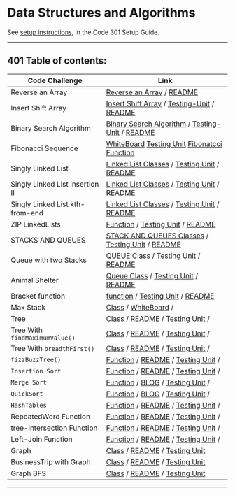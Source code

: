 # Data Structures and Algorithms

See [setup instructions](https://codefellows.github.io/setup-guide/code-301/3-code-challenges), in the Code 301 Setup Guide.

---

## 401 Table of contents:

| Code Challenge                  | Link                                                                                                                                                                                                                                    |
| ------------------------------- | --------------------------------------------------------------------------------------------------------------------------------------------------------------------------------------------------------------------------------------- |
| Reverse an Array                | [Reverse an Array](javascript/code-challenges/arrayReverse/array-reverse.js) / [README](javascript/code-challenges/arrayReverse/README.md)                                                                                              |
| Insert Shift Array              | [Insert Shift Array](javascript/code-challenges/arrayShift/array-shift.js) / [Testing-Unit](code-challenges/array-shift-02.test.js) / [README](javascript/code-challenges/arrayShift/README.md)                                         |
| Binary Search Algorithm         | [Binary Search Algorithm](javascript/code-challenges/arrayBinarySearch/array-binary-search.js) / [Testing-Unit](code-challenges/arr-binary-search.test.js) / [README](javascript/code-challenges/arrayBinarySearch/README.md)           |
| Fibonacci Sequence              | [WhiteBoard](assets/fibonaccie.png) [Testing Unit](code-challenges/fibonacci.test.js) [Fibonatcci Function](javascript/code-challenges/Fibonacci-Squance/fib-seq.js)                                                                    |
| Singly Linked List              | [Linked List Classes](javascript/code-challenges/linkedList/linked-list.js) / [Testing Unit](code-challenges/linked-list.test.js) / [README](javascript/code-challenges/linkedList/README.md)                                           |
| Singly Linked List insertion II | [Linked List Classes](javascript/code-challenges/linkedList/linked-list.js) / [Testing Unit](code-challenges/linked-list.test.js) / [README](javascript/code-challenges/linkedList/README2.md)                                          |
| Singly Linked List kth-from-end | [Linked List Classes](javascript/code-challenges/linkedList/linked-list.js) / [Testing Unit](code-challenges/linked-list.test.js) / [README](javascript/code-challenges/linkedList/README3.md)                                          |
| ZIP LinkedLists                 | [Function](javascript/code-challenges/llZip/ll-zip.js) / [Testing Unit](code-challenges/linked-list.test.js) / [README](javascript/code-challenges/llZip/README.md)                                                                     |
| STACKS AND QUEUES               | [STACK AND QUEUES Classes](javascript/code-challenges/stacksAndQueues/stacks-and-queues.js) / [Testing Unit](code-challenges/stackAndQueue.test.js) / [README](javascript/code-challenges/stacksAndQueues/Readme.md)                    |
| Queue with two Stacks           | [QUEUE Class](javascript/code-challenges/queueWithStacks/queue-with-stacks.js) / [Testing Unit](code-challenges/pseudoQueue.test.js) / [README](javascript/code-challenges/queueWithStacks/Readme.md)                                   |
| Animal Shelter                  | [Queue Class](./javascript/code-challenges/fifoAnimalShelter/fifo-animal-shelter.js) / [Testing Unit](/code-challenges/fifo-animal-shelter.test.js) / [README](javascript/code-challenges/fifoAnimalShelter/Readme.md)                  |
| Bracket function                | [function](./javascript/code-challenges/multiBracketValidation/multi-bracket-validation.js) / [Testing Unit](/code-challenges/multi-bracket-validation.test.js) / [README](javascript/code-challenges/multiBracketValidation/Readme.md) |
| Max Stack                       | [Class](javascript/code-challenges/maxStack/maxStack.js) / [WhiteBoard](/assets/maxStack.png) /                                                                                                                                         |
| Tree                            | [Class](javascript/code-challenges/tree/tree.js) / [README](/javascript/code-challenges/tree/readme.md) / [Testing Unit](code-challenges/trees.test.js) /                                                                               |
| Tree With `findMaximumValue()`  | [Class](javascript/code-challenges/tree/tree.js) / [README](/javascript/code-challenges/tree/readme2.md) / [Testing Unit](code-challenges/trees.test.js) /                                                                              |
| Tree With `breadthFirst()`      | [Class](javascript/code-challenges/tree/tree.js) / [README](/javascript/code-challenges/tree/readme3.md) / [Testing Unit](code-challenges/trees.test.js) /                                                                              |
| `fizzBuzzTree()`                | [Function](javascript/code-challenges/fizzBuzzTree/fizz-buzz-tree.js) / [README](/javascript/code-challenges/fizzBuzzTree/readme.md) / [Testing Unit](code-challenges/fizz-buzz.test.js) /                                              |
| `Insertion Sort`                | [Function](javascript/code-challenges/insertionSort/insertionSort.js) / [README](/javascript/code-challenges/insertionSort/readme.md) / [Testing Unit](code-challenges/insertionSort.test.js) /                                         |
| `Merge Sort`                    | [Function](javascript/code-challenges/mergeSort/mergeSort.js) / [BLOG](./javascript/code-challenges/mergeSort/BOLG.md) / [Testing Unit](code-challenges/mergeSort.test.js) /                                                            |
| `QuickSort`                     | [Function](javascript/code-challenges/quickSort/quickSort.js) / [BLOG](./javascript/code-challenges/quickSort/BLOG.md) / [Testing Unit](code-challenges/quickSort.test.js) /                                                            |
| `HashTables`                    | [Function](javascript/code-challenges/hashtables/hashtable.js) / [README](./javascript/code-challenges/hashtables/Readme.md) / [Testing Unit](code-challenges/hashtable.test.js) /                                                      |
| RepeatedWord Function           | [Function](javascript/code-challenges/repeatedWord/repeated-word.js) / [README](./javascript/code-challenges/repeatedWord/Readme.md) / [Testing Unit](code-challenges/repeatedWord.test.js) /                                           |
| tree-intersection Function      | [Function](javascript/code-challenges/treeIntersection/tree-intersection.js) / [README](javascript/code-challenges/treeIntersection/readme.md) / [Testing Unit](code-challenges/tree-intersection.test.js) /                            |
| Left-Join Function | [Function](javascript/code-challenges/leftJoin/left-join.js) / [README](javascript/code-challenges/leftJoin/readme.md) / [Testing Unit](code-challenges/leftJoin.test.js) / |
| Graph | [Class](javascript/code-challenges/Graph/graph.js) / [README](javascript/code-challenges/Graph/Readme.md) / [Testing Unit](code-challenges/graph.test.js) |
| BusinessTrip with Graph | [Class](javascript/code-challenges/graghBusinessTrip/graphBusinessTrip.js) / [README](javascript/code-challenges/graghBusinessTrip/README.md) / [Testing Unit](code-challenges/graphBusinessTrip.test.js) |
| Graph BFS | [Class](javascript/code-challenges/Graph/graph.js) / [README](javascript/code-challenges/Graph/ReadMeBFS.md) / [Testing Unit](code-challenges/graph.test.js) |





---
